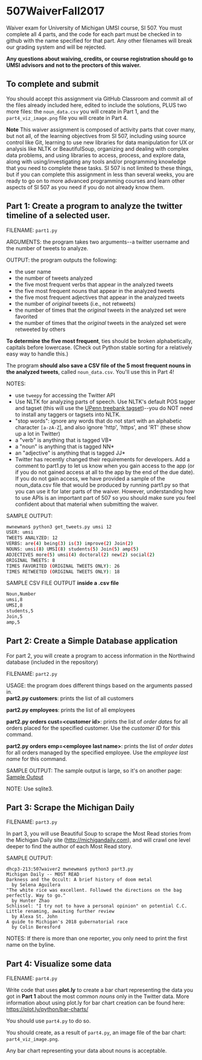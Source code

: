 # 507WaiverFall2017

Waiver exam for University of Michigan UMSI course, SI 507. You must complete all 4 parts, and the code for each part must be checked in to github with the name specified for that part. Any other filenames will break our grading system and will be rejected.

**Any questions about waiving, credits, or course registration should go to UMSI advisors and not to the proctors of this waiver.**

## To complete and submit
You should accept this assignment via GitHub Classroom and commit all of the files already included here, edited to include the solutions, PLUS two more files: the `noun_data.csv` you will create in Part 1, and the `part4_viz_image.png` file you will create in Part 4.


**Note**
This waiver assignment is composed of activity parts that cover many, but not all, of the learning objectives from SI 507, including using source control like Git, learning to use new libraries for data manipulation for UX or analysis like NLTK or BeautifulSoup, organizing and dealing with complex data problems, and using libraries to access, process, and explore data, along with using/investigating any tools and/or programming knowledge that you need to complete these tasks. SI 507 is not limited to these things, but if you can complete this assignment in less than several weeks, you are ready to go on to more advanced programming courses and learn other aspects of SI 507 as you need if you do not already know them.

## Part 1: Create a program to analyze the twitter timeline of a selected user.

FILENAME: `part1.py`

ARGUMENTS: the program takes two arguments--a twitter username and the number of tweets to analyze.

OUTPUT: the program outputs the following:
* the user name
* the number of tweets analyzed
* the five most frequent verbs that appear in the analyzed tweets
* the five most frequent nouns that appear in the analyzed tweets
* the five most frequent adjectives that appear in the analyzed tweets
* the number of _original_ tweets (i.e., not retweets)
* the number of times that the _original_ tweets in the analyzed set were favorited
* the number of times that the _original_ tweets in the analyzed set were retweeted by others

**To determine the five most frequent**, ties should be broken alphabetically, capitals before lowercase. (Check out Python stable sorting for a relatively easy way to handle this.)

The program **should also save a CSV file of the 5 most frequent nouns in the analyzed tweets**, called `noun_data.csv`. You'll use this in Part 4!

NOTES:
* use `tweepy` for accessing the Twitter API
* Use NLTK for analyzing parts of speech. Use NLTK's default POS tagger and tagset (this will use the [UPenn treebank tagset](https://www.ling.upenn.edu/courses/Fall_2003/ling001/penn_treebank_pos.html))--you do NOT need to install any taggers or tagsets into NLTK.
* "stop words": ignore any words that do not start with an alphabetic character `[a-zA-Z`], and also ignore 'http', 'https', and 'RT' (these show up a lot in Twitter)
* a "verb" is anything that is tagged VB*
* a "noun" is anything that is tagged NN*
* an "adjective" is anything that is tagged JJ*
* Twitter has recently changed their requirements for developers. Add a comment to part1.py to let us know when you gain access to the app (or if you do not gained access at all to the app by the end of the due date). If you do not gain access, we have provided a sample of the noun_data.csv file that would be produced by running part1.py so that you can use it for later parts of the waiver. However, understanding how to use APIs is an important part of 507 so you should make sure you feel confident about that material when submitting the waiver.



SAMPLE OUTPUT:

```bash
mwnewman$ python3 get_tweets.py umsi 12
USER: umsi
TWEETS ANALYZED: 12
VERBS: are(4) being(3) is(3) improve(2) Join(2)
NOUNS: umsi(8) UMSI(8) students(5) Join(5) amp(5)
ADJECTIVES more(5) umsi(4) doctoral(2) new(2) social(2)
ORIGINAL TWEETS: 8
TIMES FAVORITED (ORIGINAL TWEETS ONLY): 26
TIMES RETWEETED (ORIGINAL TWEETS ONLY): 18
```

SAMPLE CSV FILE OUTPUT **inside a .csv file**
```txt
Noun,Number
umsi,8
UMSI,8
students,5
Join,5
amp,5
```


## Part 2: Create a Simple Database application

For part 2, you will create a program to access information in the Northwind database (included in the repository)

FILENAME: `part2.py`

USAGE: the program does different things based on the arguments passed in.  
**part2.py customers**: prints the list of all customers

**part2.py employees**: prints the list of all employees

**part2.py orders cust=&lt;customer id&gt;**: prints the list of _order dates_ for all orders placed for the specified customer. Use the _customer ID_ for this command.

**part2.py orders emp=&lt;employee last name&gt;**: prints the list of _order dates_ for all orders managed by the specified employee. Use the _employee last name_ for this command.

SAMPLE OUTPUT:
The sample output is large, so it's on another page: [Sample Output](https://github.com/aerenchyma/507WaiverFall2017/blob/master/part2_output.md)

NOTE: Use sqlite3.

## Part 3: Scrape the Michigan Daily

FILENAME: `part3.py`

In part 3, you will use Beautiful Soup to scrape the Most Read stories from the Michigan Daily site (http://michigandaily.com), and will crawl one level deeper to find the author of each Most Read story.

SAMPLE OUTPUT:
```
dhcp3-213:507waiver2 mwnewman$ python3 part3.py   
Michigan Daily -- MOST READ  
Darkness and the Occult: A brief history of doom metal  
  by Selena Aguilera
"The white rice was excellent. Followed the directions on the bag perfectly. Way to go."  
  by Hunter Zhao
Schlissel: "I try not to have a personal opinion" on potential C.C. Little renaming, awaiting further review  
  by Alexa St. John
A guide to Michigan's 2018 gubernatorial race
  by Colin Beresford
```

NOTES: If there is more than one reporter, you only need to print the first name on the byline.

## Part 4: Visualize some data

FILENAME: `part4.py`

Write code that uses **plot.ly** to create a bar chart representing the data you got in **Part 1** about the most common *nouns* only in the Twitter data. More information about using plot.ly for bar chart creation can be found here: https://plot.ly/python/bar-charts/

You should use `part4.py` to do so.

You should create, as a result of `part4.py`, an image file of the bar chart: `part4_viz_image.png`.

Any bar chart representing your data about nouns is acceptable.
